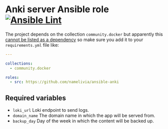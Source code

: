 # Anki server Ansible role [![Ansible Lint](https://github.com/namelivia/ansible-anki/actions/workflows/ansible-lint.yml/badge.svg)](https://github.com/namelivia/ansible-anki/actions/workflows/ansible-lint.yml)

The project depends on the collection `community.docker` but apparently this [cannot be listed as a dependency](https://github.com/ansible/ansible/issues/62847) so make sure you add it to your `requirements.yml` file like:

```yml
---

collections:
  - community.docker

roles:
  - src: https://github.com/namelivia/ansible-anki
```

## Required variables
 - `loki_url` Loki endpoint to send logs.
 - `domain_name` The domain name in which the app will be served from.
 - `backup_day` Day of the week in which the content will be backed up.
